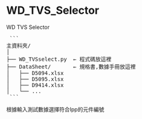 # WD_TVS_Selector
WD TVS Selector
<pre> ``` 
主資料夾/
│
├── WD_TVSselect.py  ← 程式碼放這裡
├── DataSheet/       ← 規格書,數據手冊放這裡
│   ├── D5094.xlsx
│   ├── D5095.xlsx
│   ├── D9414.xlsx
│   └── ...
 ``` </pre>
 根據輸入測試數據選擇符合Ipp的元件編號

